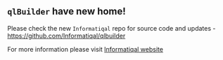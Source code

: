 ## `qlBuilder` have new home!

Please check the new `Informatiqal` repo for source code and updates - https://github.com/Informatiqal/qlbuilder

For more information please visit [Informatiqal website](https://informatiqal.com)

